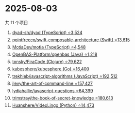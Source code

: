 # 2025-08-03

共 11 个项目

<!-- BEGIN GITHUB -->
<!-- 最后更新时间 2025-08-03 04:09:54 +0800 -->
1. [dyad-sh/dyad (TypeScript) ⭐3,524](https://github.com/dyad-sh/dyad)
1. [pointfreeco/swift-composable-architecture (Swift) ⭐13,615](https://github.com/pointfreeco/swift-composable-architecture)
1. [MotiaDev/motia (TypeScript) ⭐4,548](https://github.com/MotiaDev/motia)
1. [OpenBAS-Platform/openbas (Java) ⭐1,218](https://github.com/OpenBAS-Platform/openbas)
1. [tonsky/FiraCode (Clojure) ⭐79,622](https://github.com/tonsky/FiraCode)
1. [kubesphere/kubesphere (Go) ⭐16,400](https://github.com/kubesphere/kubesphere)
1. [trekhleb/javascript-algorithms (JavaScript) ⭐192,512](https://github.com/trekhleb/javascript-algorithms)
1. [jlevy/the-art-of-command-line ⭐157,427](https://github.com/jlevy/the-art-of-command-line)
1. [lydiahallie/javascript-questions ⭐64,399](https://github.com/lydiahallie/javascript-questions)
1. [trimstray/the-book-of-secret-knowledge ⭐180,613](https://github.com/trimstray/the-book-of-secret-knowledge)
1. [Huanshere/VideoLingo (Python) ⭐14,473](https://github.com/Huanshere/VideoLingo)
<!-- END GITHUB -->